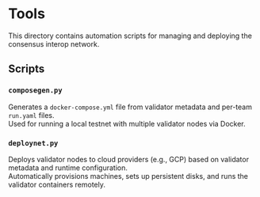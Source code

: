 # Tools

This directory contains automation scripts for managing and deploying the consensus interop network.

## Scripts

### `composegen.py`
Generates a `docker-compose.yml` file from validator metadata and per-team `run.yaml` files.  
Used for running a local testnet with multiple validator nodes via Docker.

### `deploynet.py`
Deploys validator nodes to cloud providers (e.g., GCP) based on validator metadata and runtime configuration.  
Automatically provisions machines, sets up persistent disks, and runs the validator containers remotely.

